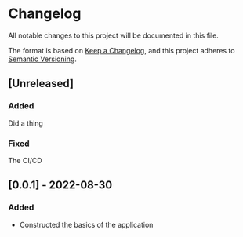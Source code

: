 # Changelog

All notable changes to this project will be documented in this file.

The format is based on [Keep a Changelog](https://keepachangelog.com/en/1.0.0/),
and this project adheres to [Semantic Versioning](https://semver.org/spec/v2.0.0.html).

## [Unreleased]

### Added
Did a thing

### Fixed
The CI/CD

## [0.0.1] - 2022-08-30
### Added
- Constructed the basics of the application